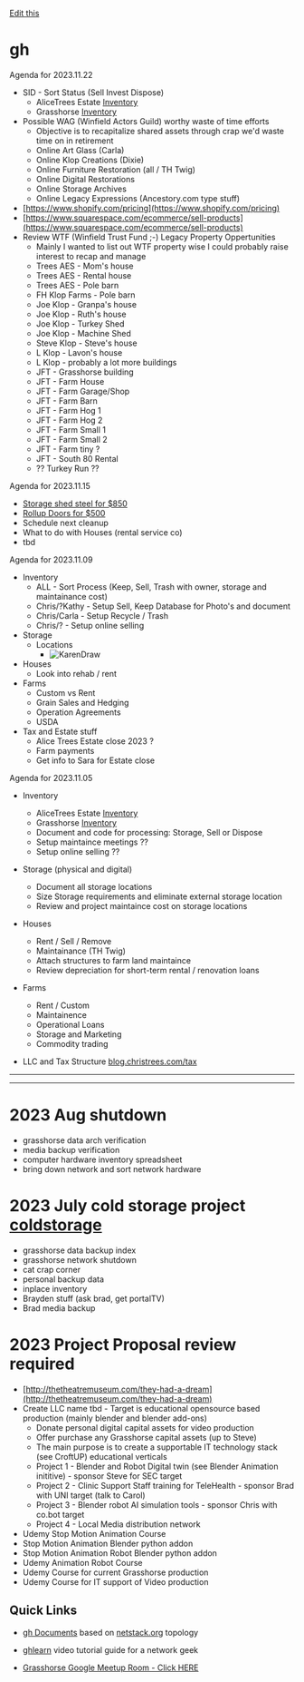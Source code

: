 [Edit this](https://github.com/2cld/gh/edit/master/README.md)

# gh

Agenda for 2023.11.22
- SID - Sort Status (Sell Invest Dispose)
  - AliceTrees Estate [Inventory](https://docs.google.com/spreadsheets/d/1DKb3lPvvxENL9s3Xo8LNtRDORzgJTz41veKOQpennk4/edit#gid=1106379675)
  - Grasshorse [Inventory](https://docs.google.com/spreadsheets/d/1KjOBpD3Bz_bT0rMGfP9HB43t5N-6cx5WmbyCsVMJcF0/edit#gid=0)
- Possible WAG (Winfield Actors Guild) worthy waste of time efforts
  - Objective is to recapitalize shared assets through crap we'd waste time on in retirement
  - Online Art Glass (Carla)
  - Online Klop Creations (Dixie)
  - Online Furniture Restoration (all / TH Twig)
  - Online Digital Restorations
  - Online Storage Archives
  - Online Legacy Expressions (Ancestory.com type stuff)
- [https://www.shopify.com/pricing](https://www.shopify.com/pricing)
- [https://www.squarespace.com/ecommerce/sell-products](https://www.squarespace.com/ecommerce/sell-products)
- Review WTF (Winfield Trust Fund ;-) Legacy Property Oppertunities
  - Mainly I wanted to list out WTF property wise I could probably raise interest to recap and manage
  - Trees AES - Mom's house
  - Trees AES - Rental house
  - Trees AES - Pole barn
  - FH Klop Farms - Pole barn
  - Joe Klop - Granpa's house
  - Joe Klop - Ruth's house
  - Joe Klop - Turkey Shed
  - Joe Klop - Machine Shed
  - Steve Klop - Steve's house
  - L Klop - Lavon's house
  - L Klop - probably a lot more buildings
  - JFT - Grasshorse building
  - JFT - Farm House
  - JFT - Farm Garage/Shop
  - JFT - Farm Barn
  - JFT - Farm Hog 1
  - JFT - Farm Hog 2
  - JFT - Farm Small 1
  - JFT - Farm Small 2
  - JFT - Farm tiny ?
  - JFT - South 80 Rental
  - ?? Turkey Run ??

Agenda for 2023.11.15
- [Storage shed steel for $850](https://www.shelterlogic.com/arrow-classic-steel-shed-10x8-charcoal?gad_source=1&gclid=CjwKCAiAu9yqBhBmEiwAHTx5p_1QcaeOrpmW1izmhrlJc4XiESMPAXwPz8mIW1n0KZ0Az3aaTCs-ARoCldMQAvD_BwE)
- [Rollup Doors for $500](https://www.rollupdoorsdirect.com/rollupdoor650.php)
- Schedule next cleanup
- What to do with Houses (rental service co)
- tbd

Agenda for 2023.11.09
- Inventory
  - ALL - Sort Process (Keep, Sell, Trash with owner, storage and maintainance cost)
  - Chris/?Kathy - Setup Sell, Keep Database for Photo's and document
  - Chris/Carla - Setup Recycle / Trash
  - Chris/? - Setup online selling
- Storage
  - Locations
    - ![KarenDraw]()
- Houses
  - Look into rehab / rent
- Farms
  - Custom vs Rent
  - Grain Sales and Hedging
  - Operation Agreements
  - USDA
- Tax and Estate stuff
  - Alice Trees Estate close 2023 ?
  - Farm payments
  - Get info to Sara for Estate close

Agenda for 2023.11.05
- Inventory
  - AliceTrees Estate [Inventory](https://docs.google.com/spreadsheets/d/1DKb3lPvvxENL9s3Xo8LNtRDORzgJTz41veKOQpennk4/edit#gid=1106379675)
  - Grasshorse [Inventory](https://docs.google.com/spreadsheets/d/1KjOBpD3Bz_bT0rMGfP9HB43t5N-6cx5WmbyCsVMJcF0/edit#gid=0)
  - Document and code for processing: Storage, Sell or Dispose
  - Setup maintaince meetings ?? 
  - Setup online selling ??

- Storage (physical and digital)
  - Document all storage locations
  - Size Storage requirements and eliminate external storage location
  - Review and project maintaince cost on storage locations

- Houses 
  - Rent / Sell / Remove
  - Maintainance (TH Twig)
  - Attach structures to farm land maintaince
  - Review depreciation for short-term rental / renovation loans

- Farms
  - Rent / Custom
  - Maintainence
  - Operational Loans
  - Storage and Marketing
  - Commodity trading
     
- LLC and Tax Structure [blog.christrees.com/tax](https://blog.christrees.com/tax/)

---
---

# 2023 Aug shutdown
- grasshorse data arch verification
- media backup verification
- computer hardware inventory spreadsheet
- bring down network and sort network hardware

# 2023 July cold storage project [coldstorage](./docs/coldstorage)
- grasshorse data backup index
- grasshorse network shutdown
- cat crap corner
- personal backup data
- inplace inventory
- Brayden stuff (ask brad, get portalTV)
- Brad media backup
  
# 2023 Project Proposal review required
- [http://thetheatremuseum.com/they-had-a-dream](http://thetheatremuseum.com/they-had-a-dream)
- Create LLC name tbd - Target is educational opensource based production (mainly blender and blender add-ons)
  - Donate personal digital capital assets for video production
  - Offer purchase any Grasshorse capital assets (up to Steve) 
  - The main purpose is to create a supportable IT technology stack (see CroftUP) educational verticals
  - Project 1 - Blender and Robot Digital twin (see Blender Animation inititive) - sponsor Steve for SEC target
  - Project 2 - Clinic Support Staff training for TeleHealth - sponsor Brad  with UNI target (talk to Carol)
  - Project 3 - Blender robot AI simulation tools - sponsor Chris with co.bot target
  - Project 4 - Local Media distribution network
- Udemy Stop Motion Animation Course
- Stop Motion Animation Blender python addon
- Stop Motion Animation Robot Blender python addon
- Udemy Animation Robot Course
- Udemy Course for current Grasshorse production
- Udemy Course for IT support of Video production

## Quick Links
- [gh Documents](./docs) based on [netstack.org](https://netstack.org/docs/) topology
- [ghlearn](http://ghlearn.2cld.net/) video tutorial guide for a network geek


- [Grasshorse Google Meetup Room - Click HERE](https://meet.google.com/efv-bzzx-pqa)
